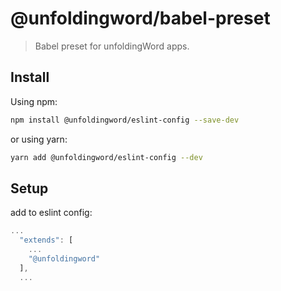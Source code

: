 # @unfoldingword/babel-preset

> Babel preset for unfoldingWord apps.

## Install

Using npm:

```sh
npm install @unfoldingword/eslint-config --save-dev
```

or using yarn:

```sh
yarn add @unfoldingword/eslint-config --dev
```

## Setup

add to eslint config:

```js
...
  "extends": [
    ...
    "@unfoldingword"
  ],
  ...
```
